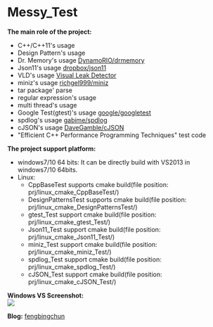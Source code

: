 # Messy_Test
**The main role of the project:**
- C++/C++11's usage
- Design Pattern's usage
- Dr. Memory's usage [DynamoRIO/drmemory](https://github.com/DynamoRIO/drmemory)
- Json11's usage [dropbox/json11](https://github.com/dropbox/json11)
- VLD's usage [Visual Leak Detector](http://vld.codeplex.com/releases)
- miniz's usage [richgel999/miniz](https://github.com/richgel999/miniz)
- tar package' parse
- regular expression's usage
- multi thread's usage
- Google Test(gtest)'s usage [google/googletest](https://github.com/google/googletest)
- spdlog's usage [gabime/spdlog](https://github.com/gabime/spdlog)
- cJSON's usage [DaveGamble/cJSON](https://github.com/DaveGamble/cJSON)
- "Efficient C++ Performance Programming Techniques" test code

**The project support platform:**
- windows7/10 64 bits: It can be directly build with VS2013 in windows7/10 64bits.
- Linux: 
	- CppBaseTest supports cmake build(file position: prj/linux_cmake_CppBaseTest/)
	- DesignPatternsTest supports cmake build(file position: prj/linux_cmake_DesignPatternsTest/)
	- gtest_Test support cmake build(file position: prj/linux_cmake_gtest_Test/)
	- Json11_Test support cmake build(file position: prj/linux_cmake_Json11_Test/)
	- miniz_Test support cmake build(file position: prj/linux_cmake_miniz_Test/)
	- spdlog_Test support cmake build(file position: prj/linux_cmake_spdlog_Test/)
	- cJSON_Test support cmake build(file position: prj/linux_cmake_cJSON_Test/)

**Windows VS Screenshot:**  
![](https://github.com/fengbingchun/Messy_Test/blob/master/prj/x86_x64_vc12/Screenshot.png)

**Blog:** [fengbingchun](http://blog.csdn.net/fengbingchun/article/category/725584)
